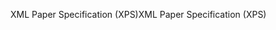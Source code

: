 <span data-ttu-id="237de-101">XML Paper Specification (XPS)</span><span class="sxs-lookup"><span data-stu-id="237de-101">XML Paper Specification (XPS)</span></span>